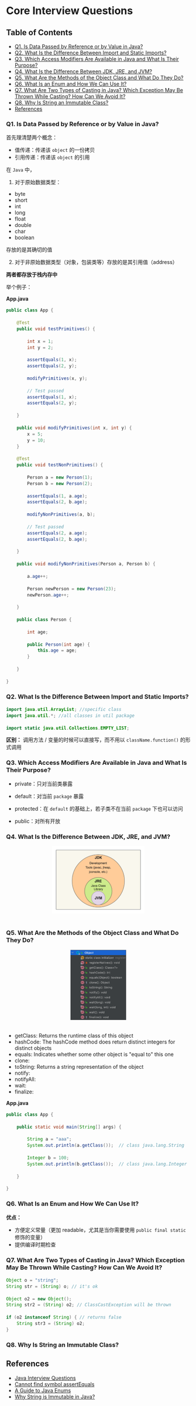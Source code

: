 # Core Interview Questions

Table of Contents
-----------------

* [Q1. Is Data Passed by Reference or by Value in Java?](#q1-is-data-passed-by-reference-or-by-value-in-java)
* [Q2. What Is the Difference Between Import and Static Imports?](#q2-what-is-the-difference-between-import-and-static-imports)
* [Q3. Which Access Modifiers Are Available in Java and What Is Their Purpose?](#q3-which-access-modifiers-are-available-in-java-and-what-is-their-purpose)
* [Q4. What Is the Difference Between JDK, JRE, and JVM?](#q4-what-is-the-difference-between-jdk-jre-and-jvm)
* [Q5. What Are the Methods of the Object Class and What Do They Do?](#q5-what-are-the-methods-of-the-object-class-and-what-do-they-do)
* [Q6. What Is an Enum and How We Can Use It?](#q6-what-is-an-enum-and-how-we-can-use-it)
* [Q7. What Are Two Types of Casting in Java? Which Exception May Be Thrown While Casting? How Can We Avoid It?](#q7-what-are-two-types-of-casting-in-java-which-exception-may-be-thrown-while-casting-how-can-we-avoid-it)
* [Q8. Why Is String an Immutable Class?](#q8-why-is-string-an-immutable-class)
* [References](#references)


### Q1. Is Data Passed by Reference or by Value in Java?

首先理清楚两个概念：

- 值传递：传递该 `object` 的一份拷贝
- 引用传递：传递该 `object` 的引用



在 `Java` 中，

1. 对于原始数据类型：

- byte
- short
- int
- long
- float
- double
- char
- boolean

存放的是其确切的值

2. 对于非原始数据类型（对象，包装类等）存放的是其引用值（address）



**两者都存放于栈内存中**



举个例子：



**App.java**

```java
public class App {

    @Test
    public void testPrimitives() {

        int x = 1;
        int y = 2;

        assertEquals(1, x);
        assertEquals(2, y);

        modifyPrimitives(x, y);

        // Test passed
        assertEquals(1, x);
        assertEquals(2, y);

    }

    public void modifyPrimitives(int x, int y) {
        x = 5;
        y = 10;
    }

    @Test
    public void testNonPrimitives() {

        Person a = new Person(1);
        Person b = new Person(2);

        assertEquals(1, a.age);
        assertEquals(2, b.age);

        modifyNonPrimitives(a, b);

        // Test passed
        assertEquals(2, a.age);
        assertEquals(2, b.age);

    }

    public void modifyNonPrimitives(Person a, Person b) {

        a.age++;

        Person newPerson = new Person(23);
        newPerson.age++;

    }

    public class Person {

        int age;

        public Person(int age) {
            this.age = age;
        }

    }

}
```





### Q2. What Is the Difference Between Import and Static Imports?



```java
import java.util.ArrayList; //specific class
import java.util.*; //all classes in util package

import static java.util.Collections.EMPTY_LIST;
```



**区别：** 调用方法 / 变量的时候可以直接写，而不用以  `className.function()` 的形式调用



### Q3. Which Access Modifiers Are Available in Java and What Is Their Purpose?

- private：只对当前类暴露

- default：对当前 `package` 暴露

- protected：在 `default` 的基础上，若子类不在当前 `package` 下也可以访问

- public：对所有开放

  



### Q4. What Is the Difference Between JDK, JRE, and JVM?

  <div align="center"> <img src="jdk-jre-jvm.png" width="50%"/> </div><br>





### Q5. What Are the Methods of the Object Class and What Do They Do?

  <div align="center"> <img src="image-20201208163029796.png" width="30%"/> </div><br>

- getClass: Returns the runtime class of this object
- hashCode: The hashCode method does return distinct integers for distinct objects
- equals: Indicates whether some other object is "equal to" this one
- clone:
- toString: Returns a string representation of the object
- notify:
- notifyAll:
- wait:
- finalize:



**App.java**

```java
public class App {

    public static void main(String[] args) {

        String a = "aaa";
        System.out.println(a.getClass());  // class java.lang.String

        Integer b = 100;
        System.out.println(b.getClass());  // class java.lang.Integer

    }

}
```





### Q6. What Is an Enum and How We Can Use It?

**优点：**

- 方便定义常量（更加 readable，尤其是当你需要使用 `public final static` 修饰的变量）
- 提供编译时期检查



### Q7. What Are Two Types of Casting in Java? Which Exception May Be Thrown While Casting? How Can We Avoid It?

```java
Object o = "string";
String str = (String) o; // it's ok

Object o2 = new Object();
String str2 = (String) o2; // ClassCastException will be thrown

if (o2 instanceof String) { // returns false
    String str3 = (String) o2;
}
```







### Q8. Why Is String an Immutable Class?







## References

- [Java Interview Questions](https://www.baeldung.com/java-interview-questions)
- [Cannot find symbol assertEquals](https://stackoverflow.com/questions/20631621/cannot-find-symbol-assertequals)
- [A Guide to Java Enums](https://www.baeldung.com/a-guide-to-java-enums)
- [Why String is Immutable in Java?](https://www.baeldung.com/java-string-immutable)
